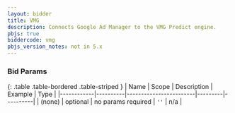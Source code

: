 ```yaml
---
layout: bidder
title: VMG
description: Connects Google Ad Manager to the VMG Predict engine.
pbjs: true
biddercode: vmg
pbjs_version_notes: not in 5.x
---
```


### Bid Params

{: .table .table-bordered .table-striped }
| Name       | Scope    | Description            | Example | Type     |
|------------|----------|------------------------|---------|----------|
| (none)         | optional | no params required     | `''`    | n/a       |

